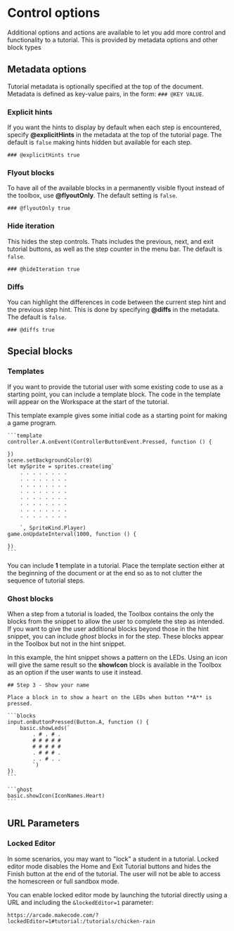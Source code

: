 # Control options

Additional options and actions are available to let you add more control and functionality to a tutorial. This is provided by metadata options and other block types

## Metadata options

Tutorial metadata is optionally specified at the top of the document. Metadata is defined as key-value pairs, in the form: ``### @KEY VALUE``.

### Explicit hints

If you want the hints to display by default when each step is encountered, specify **@explicitHints** in the metadata at the top of the tutorial page. The default is ``false`` making hints hidden but available for each step.

```
### @explicitHints true
```

### Flyout blocks

To have all of the available blocks in a permanently visible flyout instead of the toolbox, use **@flyoutOnly**. The default setting is ``false``.

```
### @flyoutOnly true
```

### Hide iteration

This hides the step controls. Thats includes the previous, next, and exit tutorial buttons, as well as the step counter in the menu bar. The default is ``false``.

```
### @hideIteration true
```

### Diffs

You can highlight the differences in code between the current step hint and the previous step hint. This is done by specifying **@diffs** in the metadata. The default is ``false``.

```
### @diffs true
```

## Special blocks

### Templates

If you want to provide the tutorial user with some existing code to use as a starting point, you can include a template block. The code in the template will appear on the Workspace at the start of the tutorial.

This template example gives some initial code as a starting point for making a game program.

````
```template
controller.A.onEvent(ControllerButtonEvent.Pressed, function () {
	
})
scene.setBackgroundColor(9)
let mySprite = sprites.create(img`
    . . . . . . . . 
    . . . . . . . . 
    . . . . . . . . 
    . . . . . . . . 
    . . . . . . . . 
    . . . . . . . . 
    . . . . . . . . 
    . . . . . . . . 

    `, SpriteKind.Player)
game.onUpdateInterval(1000, function () {
	
})
```
````

You can include **1** template in a tutorial. Place the template section either at the beginning of the document or at the end so as to not clutter the sequence of tutorial steps.

### Ghost blocks

When a step from a tutorial is loaded, the Toolbox contains the only the blocks from the snippet to allow the user to complete the step as intended. If you want to give the user additional blocks beyond those in the hint snippet, you can include _ghost_ blocks in for the step. These blocks appear in the Toolbox but not in the hint snippet.

In this example, the hint snippet shows a pattern on the LEDs. Using an icon will give the same result so the **showIcon** block is available in the Toolbox as an option if the user wants to use it instead.

````
## Step 3 - Show your name

Place a block in to show a heart on the LEDs when button **A** is pressed.

```blocks
input.onButtonPressed(Button.A, function () {
    basic.showLeds(`
        . # . # .
        # # # # #
        # # # # #
        . # # # .
        . . # . .
        `)
})
```

```ghost
basic.showIcon(IconNames.Heart)
```
````

## URL Parameters

### Locked Editor

In some scenarios, you may want to "lock" a student in a tutorial. Locked editor mode disables the Home and Exit Tutorial buttons and hides the Finish button at the end of the tutorial. The user will not be able to access the homescreen or full sandbox mode.

You can enable locked editor mode by launching the tutorial directly using a URL and including the `&lockedEditor=1` parameter:

`https://arcade.makecode.com/?lockedEditor=1#tutorial:/tutorials/chicken-rain`
